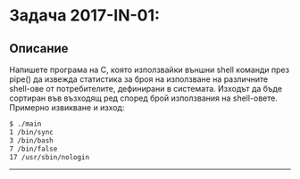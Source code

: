 # Задача 2017-IN-01: 

## Описание
 Напишете програма на C, която използвайки външни shell команди през pipe() да извежда статистика за броя на използване на различните shell-ове от потребителите, дефинирани в системата. Изходът да бъде сортиран във възходящ ред според брой използвания на shell-овете.
Примерно извикване и изход:

```bash
$ ./main
1 /bin/sync
3 /bin/bash
7 /bin/false
17 /usr/sbin/nologin
```
---
